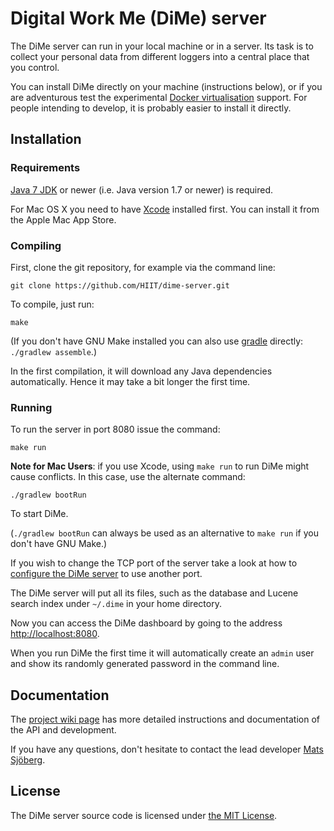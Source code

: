 # Digital Work Me (DiMe) server

The DiMe server can run in your local machine or in a server. Its task
is to collect your personal data from different loggers into a central
place that you control.

You can install DiMe directly on your machine (instructions below), or
if you are adventurous test the experimental
[Docker virtualisation](https://github.com/HIIT/dime-server/wiki/Docker)
support. For people intending to develop, it is probably easier to
install it directly.

## Installation

### Requirements

[Java 7 JDK][1] or newer (i.e. Java version 1.7 or newer) is required.

For Mac OS X you need to have
[Xcode](https://developer.apple.com/xcode/) installed first. You can
install it from the Apple Mac App Store.

### Compiling

First, clone the git repository, for example via the command line:

    git clone https://github.com/HIIT/dime-server.git

To compile, just run:

    make

(If you don't have GNU Make installed you can also use [gradle][4]
directly: `./gradlew assemble`.)

In the first compilation, it will download any Java dependencies
automatically. Hence it may take a bit longer the first time.

### Running

To run the server in port 8080 issue the command:

    make run
    
**Note for Mac Users**: if you use Xcode, using `make run` to run DiMe might cause conflicts. In this case, use the alternate command:

	./gradlew bootRun
	
To start DiMe.

(`./gradlew bootRun` can always be used as an alternative to `make run` if you don't have GNU Make.)

If you wish to change the TCP port of the server take a look at how to
[configure the DiMe server][2] to use another port.

The DiMe server will put all its files, such as the database and
Lucene search index under `~/.dime` in your home directory.

Now you can access the DiMe dashboard by going to the address
<http://localhost:8080>.

When you run DiMe the first time it will automatically create an
`admin` user and show its randomly generated password in the command
line.

## Documentation

The [project wiki page][3] has more detailed instructions and
documentation of the API and development.

If you have any questions, don't hesitate to contact the lead
developer [Mats Sjöberg](mailto:mats.sjoberg@helsinki.fi).

## License

The DiMe server source code is licensed under
[the MIT License](https://opensource.org/licenses/MIT).

[1]: http://www.oracle.com/technetwork/java/javase/downloads/index.html
[2]: https://github.com/HIIT/dime-server/wiki/Configuration
[3]: https://github.com/HIIT/dime-server/wiki
[4]: http://gradle.org/
